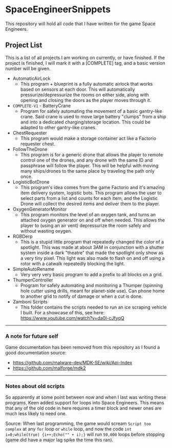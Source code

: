 # SpaceEngineerSnippets
This repository will hold all code that I have written for the game Space Engineers.

## Project List
This is a list of all projects I am working on currently, or have finished.  If the project is finished, I will mark it with a [COMPLETE] tag, and a basic version number will be given.
- AutomaticAirLock
  - This program + blueprint is a fully automatic airlock that works based on sensors at each door.  This will automatically pressurize/depressurize the rooms on either side, along with opening and closing the doors as the player moves through it.
- `COMPLETE-V1` - BatteryCrane
  - Program for safely automating the movement of a basic gantry-like crane.  Said crane is used to move large battery "clumps" from a ship and into a dedicated charging/storage location.  This could be adapted to other gantry-like cranes.
- ChestRequester
  - This program would make a storage container act like a Factorio requester chest.
- FollowTheDrone
  - This program is for a generic drone that allows the player to remote control one of the drones, and any drone with the same ID and passphrase will follow the player.  This will be helpful with moving many ships/drones to the same place by traveling the path only once.
- LogisticBotDrone
  - This program's idea comes from the game Factorio and it's amazing item delivery system, logistic bots.  This program allows the user to select parts from a list and counts for each item, and the Logistic Drone will collect the desired items and deliver them to the player.
- OxygenGeneratorMonitor
  - This program monitors the level of an oxygen tank, and turns an attached oxygen generator on and off when needed.  This allows the player to (using an air vent) depressurize the room safely and without wasting oxygen.
- RGBDerp
  - This is a stupid little program that repeatedly changed the color of a spotlight.  This was made at about 3AM in conjunction with a shutter system inside a dark "theatre" that made the spotlight only show as a very tiny pixel.  This light was also made to flash on and off using a rotor with a catwalk repeatedly blocking the light.
- SimpleAutoRename
  - Very very very basic program to add a prefix to all blocks on a grid.
- ThumperController
  - Program for safely automating and monitoring a Thumper (spinning hole cutter using drills, meant for planet-side use).  Can phone home to another grid to notify of damage or when a cut is done.
- Zamboni Scripts
  - This folder contains the scripts needed to run an ice scraping vehicle I built.  For a showcase of this, see here: https://www.youtube.com/watch?v=da0I-cJfyqQ

---

### A note for future self
Game documentation has been removed from this repository as I found a good documentation source:
- https://github.com/malware-dev/MDK-SE/wiki/Api-Index
- https://github.com/malforge/mdk2

---

### Notes about old scripts
So apparently at some point between now and when I last was writing these programs, Keen added support for loops into Space Engineers.  This means that any of the old code in here requires a timer block and newer ones are much less likely to need one.

Source: When last programming, the game would scream `Script too complex` at any `for` loop or `while` loop, and now the code `int i=0;while(true) {i++;Echo("" + i);}` will run `50,000` loops before stopping (game did have a major lag spike the time this ran).
